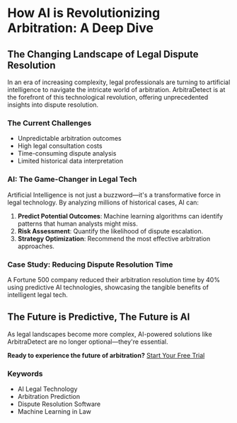 # How AI is Revolutionizing Arbitration: A Deep Dive

## The Changing Landscape of Legal Dispute Resolution

In an era of increasing complexity, legal professionals are turning to artificial intelligence to navigate the intricate world of arbitration. ArbitraDetect is at the forefront of this technological revolution, offering unprecedented insights into dispute resolution.

### The Current Challenges
- Unpredictable arbitration outcomes
- High legal consultation costs
- Time-consuming dispute analysis
- Limited historical data interpretation

### AI: The Game-Changer in Legal Tech

Artificial Intelligence is not just a buzzword—it's a transformative force in legal technology. By analyzing millions of historical cases, AI can:

1. **Predict Potential Outcomes**: Machine learning algorithms can identify patterns that human analysts might miss.
2. **Risk Assessment**: Quantify the likelihood of dispute escalation.
3. **Strategy Optimization**: Recommend the most effective arbitration approaches.

### Case Study: Reducing Dispute Resolution Time

A Fortune 500 company reduced their arbitration resolution time by 40% using predictive AI technologies, showcasing the tangible benefits of intelligent legal tech.

## The Future is Predictive, The Future is AI

As legal landscapes become more complex, AI-powered solutions like ArbitraDetect are no longer optional—they're essential.

**Ready to experience the future of arbitration?** [Start Your Free Trial](#)

### Keywords
- AI Legal Technology
- Arbitration Prediction
- Dispute Resolution Software
- Machine Learning in Law